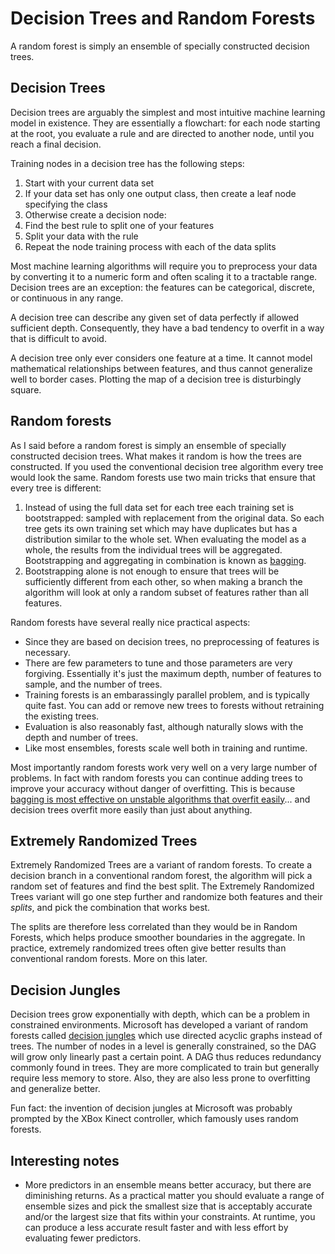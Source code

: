 Decision Trees and Random Forests
====================

A random forest is simply an ensemble of specially constructed decision trees.  

## Decision Trees

Decision trees are arguably the simplest and most intuitive machine learning model in existence.  They are essentially a flowchart: for each node starting at the root, you evaluate a rule and are directed to another node, until you reach a final decision.  

Training nodes in a decision tree has the following steps:
1. Start with your current data set
2. If your data set has only one output class, then create a leaf node specifying the class
3. Otherwise create a decision node:
  1. Find the best rule to split one of your features
  2. Split your data with the rule
  3. Repeat the node training process with each of the data splits

Most machine learning algorithms will require you to preprocess your data by converting it to a numeric form and often scaling it to a tractable range.  Decision trees are an exception: the features can be categorical, discrete, or continuous in any range.  

A decision tree can describe any given set of data perfectly if allowed sufficient depth.  Consequently, they have a bad tendency to overfit in a way that is difficult to avoid.  

A decision tree only ever considers one feature at a time. It cannot model mathematical relationships between features, and thus cannot generalize well to border cases.  Plotting the map of a decision tree is disturbingly square.  

## Random forests

As I said before a random forest is simply an ensemble of specially constructed decision trees.  What makes it random is how the trees are constructed.  If you used the conventional decision tree algorithm every tree would look the same.  Random forests use two main tricks that ensure that every tree is different:

1. Instead of using the full data set for each tree each training set is bootstrapped: sampled with replacement from the original data.  So each tree gets its own training set which may have duplicates but has a distribution similar to the whole set.  When evaluating the model as a whole, the results from the individual trees will be aggregated.  Bootstrapping and aggregating in combination is known as [bagging](https://en.wikipedia.org/wiki/Bootstrap_aggregating).  
2. Bootstrapping alone is not enough to ensure that trees will be sufficiently different from each other, so when making a branch the algorithm will look at only a random subset of features rather than all features.  

Random forests have several really nice practical aspects:

- Since they are based on decision trees, no preprocessing of features is necessary.  
- There are few parameters to tune and those parameters are very forgiving.  Essentially it's just the maximum depth, number of features to sample, and the number of trees.  
- Training forests is an embarassingly parallel problem, and is typically quite fast.  You can add or remove new trees to forests without retraining the existing trees.  
- Evaluation is also reasonably fast, although naturally slows with the depth and number of trees.  
- Like most ensembles, forests scale well both in training and runtime.  

Most importantly random forests work very well on a very large number of problems.  In fact with random forests you can continue adding trees to improve your accuracy without danger of overfitting.  This is because [bagging is most effective on unstable algorithms that overfit easily](http://statistics.berkeley.edu/sites/default/files/tech-reports/421.pdf)... and decision trees overfit more easily than just about anything.

## Extremely Randomized Trees

Extremely Randomized Trees are a variant of random forests.  To create a decision branch in a conventional random forest, the algorithm will pick a random set of features and find the best split.  The Extremely Randomized Trees variant will go one step further and randomize both features and their _splits_, and pick the combination that works best.  

The splits are therefore less correlated than they would be in Random Forests, which helps produce smoother boundaries in the aggregate.  In practice, extremely randomized trees often give better results than conventional random forests.  More on this later.  

## Decision Jungles

Decision trees grow exponentially with depth, which can be a problem in constrained environments.  Microsoft has developed a variant of random forests called [decision jungles](http://research.microsoft.com/apps/pubs/?id=205439) which use directed acyclic graphs instead of trees.  The number of nodes in a level is generally constrained, so the DAG will grow only linearly past a certain point.  A DAG thus reduces redundancy commonly found in trees.  They are more complicated to train but generally require less memory to store.  Also, they are also less prone to overfitting and generalize better.  

Fun fact: the invention of decision jungles at Microsoft was probably prompted by the XBox Kinect controller, which famously uses random forests.  

## Interesting notes

- More predictors in an ensemble means better accuracy, but there are diminishing returns.  As a practical matter you should evaluate a range of ensemble sizes and pick the smallest size that is acceptably accurate and/or the largest size that fits within your constraints.  At runtime, you can produce a less accurate result faster and with less effort by evaluating fewer predictors.  
